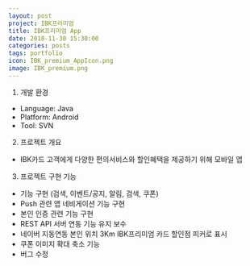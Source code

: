 ```yaml
---
layout: post
project: IBK프리미엄
title: IBK프리미엄 App
date: 2018-11-30 15:30:00 
categories: posts 
tags: portfolio
icon: IBK_premium_AppIcon.png
image: IBK_premium.png
---
```


1) 개발 환경  
 - Language: Java  
 - Platform: Android  
 - Tool: SVN

2) 프로젝트 개요  
 - IBK카드 고객에게 다양한 편의서비스와 할인혜택을 제공하기 위해 모바일 앱

3) 프로젝트 구현 기능  
 - 기능 구현 (검색, 이벤트/공지, 알림, 검색, 쿠폰)  
 - Push 관련 앱 네비게이션 기능 구현  
 - 본인 인증 관련 기능 구현
 - REST API 서버 연동 기능 유지 보수  
 - 네이버 지동연동 본인 위치 3Km IBK프리미엄 카드 할인점 피커로 표시
 - 쿠폰 이미지 확대 축소 기능
 - 버그 수정  
 

 